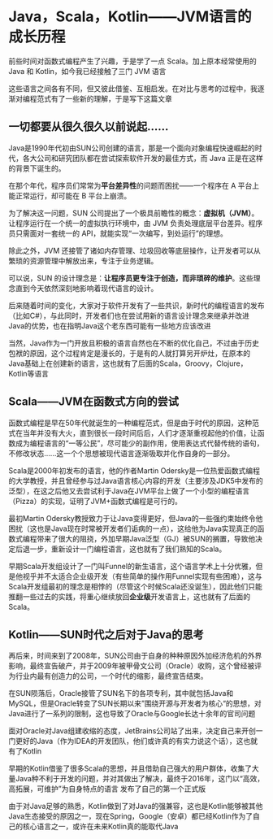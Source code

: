 # Java，Scala，Kotlin——JVM语言的成长历程

前些时间对函数式编程产生了兴趣，于是学了一点 Scala。加上原本经常使用的 Java 和 Kotlin，如今我已经接触了三门 JVM 语言 

这些语言之间各有不同，但又彼此借鉴、互相启发。在对比与思考的过程中，我逐渐对编程范式有了一些新的理解，于是写下这篇文章

## 一切都要从很久很久以前说起......

Java是1990年代初由SUN公司创建的语言，那是一个面向对象编程快速崛起的时代，各大公司和研究团队都在尝试探索软件开发的最佳方式，而 Java 正是在这样的背景下诞生的。

在那个年代，程序员们常常为**平台差异性**的问题而困扰——一个程序在 A 平台上能正常运行，却可能在 B 平台上崩溃。

为了解决这一问题，SUN 公司提出了一个极具前瞻性的概念：**虚拟机（JVM）**。让程序运行在一个统一的虚拟执行环境中，由 JVM 负责处理底层平台差异。程序员只需面对一套统一的 API，就能实现“一次编写，到处运行”的理想。

除此之外，JVM 还接管了诸如内存管理、垃圾回收等底层操作，让开发者可以从繁琐的资源管理中解放出来，专注于业务逻辑。  

可以说，SUN 的设计理念是：**让程序员更专注于创造，而非琐碎的维护**。这些理念直到今天依然深刻地影响着现代语言的设计。

后来随着时间的变化，大家对于软件开发有了一些共识，新时代的编程语言的发布（比如C#），与此同时，开发者们也在尝试用新的语言设计理念来继承并改进Java的优势，也在指明Java这个老东西可能有一些地方应该改进

当然，Java作为一门开放且积极的语言自然也在不断的优化自己，不过由于历史包袱的原因，这个过程肯定是漫长的，于是有的人就打算另开炉灶，在原本的Java基础上在创建新的语言，这也就有了后面的Scala，Groovy，Clojure，Kotlin等语言

## Scala——JVM在函数式方向的尝试

函数式编程是早在50年代就诞生的一种编程范式，但是由于时代的原因，这种范式在当年并没有大火，直到很长一段时间后后，人们才逐渐重视起他的价值，让函数成为编程语言的“一等公民”，尽可能少的副作用，使用表达式代替传统的语句，不修改状态......这一个个思想被现代语言逐渐吸取并化作自身的一部分。

Scala是2000年初发布的语言，他的作者Martin Odersky是一位热爱函数式编程的大学教授，并且曾经参与过Java语言核心内容的开发（主要涉及JDK5中发布的泛型），在这之后他又去尝试利于Java在JVM平台上做了一个小型的编程语言（Pizza）的实现，证明了JVM+函数式编程是可行的。

最初Martin Odersky教授致力于让Java变得更好，但Java的一些强约束始终令他困扰（这也是Java现在时常被开发者们诟病的一点），这给他为Java实现真正的函数式编程带来了很大的阻挠，外加早期Java泛型（GJ）被SUN的搁置，导致他决定后退一步，重新设计一门编程语言，这也就有了我们熟知的Scala。

早期Scala开发组设计了一门叫Funnel的新生语言，这个语言学术上十分优雅，但是他视乎并不太适合企业级开发（有些简单的操作用Funnel实现有些困难），这与Scala开发组最初的理念是相悖的（尽管这个时候Scala还没诞生），因此他们只能推翻一些过去的实践，将重心继续放回**企业级**开发语言上，这也就有了后面的Scala。

## Kotlin——SUN时代之后对于Java的思考

再后来，时间来到了2008年，SUN公司由于自身的种种原因外加经济危机的外界影响，最终宣告破产，并于2009年被甲骨文公司（Oracle）收购，这个曾经被评为行业内最有创造力的公司，一个时代的缩影，最终宣告结束。

在SUN陨落后，Oracle接管了SUN名下的各项专利，其中就包括Java和MySQL，但是Oracle转变了SUN长期以来”围绕开源与开发者为核心“的思想，对Java进行了一系列的限制，这也导致了Oracle与Google长达十余年的官司问题

面对Oracle对Java组建收缩的态度，JetBrains公司站了出来，决定自己来开创一门更好的Java（作为IDEA的开发团队，他们或许真的有实力说这个话），这也就有了Kotlin

早期的Kotlin借鉴了很多Scala的思想，并且借助自己强大的用户群体，收集了大量Java种不利于开发的问题，并对其做出了解决，最终于2016年，这门以“高效，高拓展，可维护”为自身特点的语言
发布了自己的第一个正式版

由于对Java足够的熟悉，Kotlin做到了对Java的强兼容，这也是Kotlin能够被其他Java生态接受的原因之一，现在Spring，Google（安卓）都已经Kotlin作为了自己的核心语言之一，或许在未来Kotlin真的能取代Java


